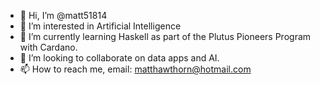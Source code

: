 - 👋 Hi, I’m @matt51814
- 👀 I’m interested in Artificial Intelligence
- 🌱 I’m currently learning Haskell as part of the Plutus Pioneers Program with Cardano.
- 💞️ I’m looking to collaborate on data apps and AI.
- 📫 How to reach me, email: matthawthorn@hotmail.com

<!---
matt51814/matt51814 is a ✨ special ✨ repository because its `README.md` (this file) appears on your GitHub profile.
You can click the Preview link to take a look at your changes.
--->
